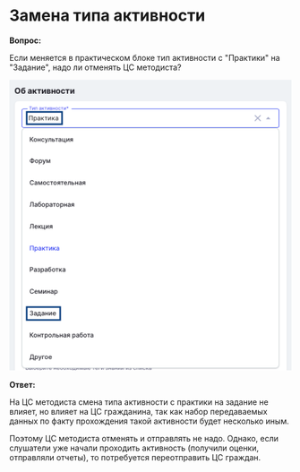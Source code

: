# Замена типа активности

**Вопрос:**

Если меняется в практическом блоке тип активности с "Практики" на "Задание", надо ли отменять ЦС методиста?

![](<../.gitbook/assets/image (4).png>)

**Ответ:**

На ЦС методиста смена типа активности с практики на задание не влияет, но влияет на ЦС гражданина, так как набор передаваемых данных по факту прохождения такой активности будет несколько иным.

Поэтому ЦС методиста отменять и отправлять не надо. Однако, если слушатели уже начали проходить активность (получили оценки, отправляли отчеты), то потребуется переотправить ЦС граждан.
